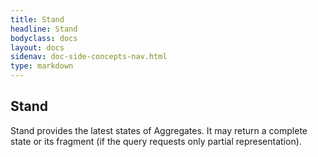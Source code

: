 ```yaml
---
title: Stand
headline: Stand
bodyclass: docs
layout: docs
sidenav: doc-side-concepts-nav.html
type: markdown
---
```

<h2 class="top">Stand</h2> 

Stand provides the latest states of Aggregates. It may return a complete state or its fragment (if the query requests only partial representation).

